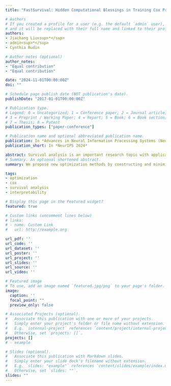 ```yaml
---
title: "FastSurvival: Hidden Computational Blessings in Training Cox Proportional Hazards Models"

# Authors
# If you created a profile for a user (e.g. the default `admin` user), write the username (folder name) here 
# and it will be replaced with their full name and linked to their profile.
authors:
- Jiachang Liu<sup>*</sup>
- admin<sup>*</sup>
- Cynthia Rudin

# Author notes (optional)
author_notes:
- "Equal contribution"
- "Equal contribution"

date: "2024-11-01T00:00:00Z"
doi: ""

# Schedule page publish date (NOT publication's date).
publishDate: "2017-01-01T00:00:00Z"

# Publication type.
# Legend: 0 = Uncategorized; 1 = Conference paper; 2 = Journal article;
# 3 = Preprint / Working Paper; 4 = Report; 5 = Book; 6 = Book section;
# 7 = Thesis; 8 = Patent
publication_types: ["paper-conference"]

# Publication name and optional abbreviated publication name.
publication: In *Advances in Neural Information Processing Systems (NeurIPS), 2024*
publication_short: In *NeurIPS 2024*

abstract: Survival analysis is an important research topic with applications in healthcare, business, and manufacturing. One essential tool in this area is the Cox proportional hazards (CPH) model, which is widely used for its interpretability, flexibility, and predictive performance. However, for modern data science challenges such as high dimensionality (both n and p) and high feature correlations, current algorithms to train the CPH model have drawbacks, preventing us from using the CPH model at its full potential. The root cause is that the current algorithms, based on the Newton method, have trouble converging due to vanishing second order derivatives when outside the local region of the minimizer. To circumvent this problem, we propose new optimization methods by constructing and minimizing surrogate functions that exploit hidden mathematical structures of the CPH model. Our new methods are easy to implement and ensure monotonic loss decrease and global convergence. Empirically, we verify the computational efficiency of our methods. As a direct application, we show how our optimization methods can be used to solve the cardinality-constrained CPH problem, producing very sparse high-quality models that were not previously practical to construct. We list several extensions that our breakthrough enables, including optimization opportunities, theoretical questions on CPH's mathematical structure, as well as other CPH-related applications.
# Summary. An optional shortened abstract.
summary: We propose new optimization methods by constructing and minimizing surrogate functions that exploit hidden mathematical structures of the CPH model, producing very sparse high-quality models that were not previously practical to construct.

tags: 
- optimization
- cox
- survival analysis
- interpretability

# Display this page in the Featured widget?
featured: true

# Custom links (uncomment lines below)
# links:
# - name: Custom Link
#   url: http://example.org

url_pdf: ''
url_code: ''
url_dataset: ''
url_poster: ''
url_project: ''
url_slides: ''
url_source: ''
url_video: ''

# Featured image
# To use, add an image named `featured.jpg/png` to your page's folder. 
image:
  caption: ''
  focal_point: ""
  preview_only: false

# Associated Projects (optional).
#   Associate this publication with one or more of your projects.
#   Simply enter your project's folder or file name without extension.
#   E.g. `internal-project` references `content/project/internal-project/index.md`.
#   Otherwise, set `projects: []`.
projects: []
# - example

# Slides (optional).
#   Associate this publication with Markdown slides.
#   Simply enter your slide deck's filename without extension.
#   E.g. `slides: "example"` references `content/slides/example/index.md`.
#   Otherwise, set `slides: ""`.
slides: ""
---
```


